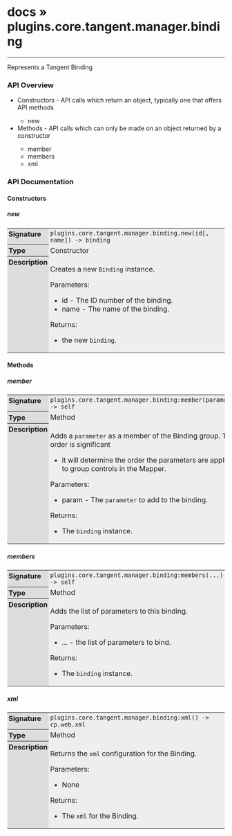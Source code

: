 # [docs](index.md) » plugins.core.tangent.manager.binding
---

Represents a Tangent Binding

<style type="text/css">
	a { text-decoration: none; }
	a:hover { text-decoration: underline; }
	th { background-color: #DDDDDD; vertical-align: top; padding: 3px; }
	td { width: 100%; background-color: #EEEEEE; vertical-align: top; padding: 3px; }
	table { width: 100% ; border: 1px solid #0; text-align: left; }
	section > table table td { width: 0; }
</style>
<link rel="stylesheet" href="../../css/docs.css" type="text/css" media="screen" />
<h3>API Overview</h3>
<ul>
<li>Constructors - API calls which return an object, typically one that offers API methods</li>
  <ul>
	<li><a href="#new">new</a></li>
  </ul>
<li>Methods - API calls which can only be made on an object returned by a constructor</li>
  <ul>
	<li><a href="#member">member</a></li>
	<li><a href="#members">members</a></li>
	<li><a href="#xml">xml</a></li>
  </ul>
</ul>
<h3>API Documentation</h3>
<h4 class="documentation-section">Constructors</h4>
  <section id="new">
	<h5><a href="#new">new</a></h5>
	<table>
	  <tr>
		<th>Signature</th>
		<td><code>plugins.core.tangent.manager.binding.new(id[, name]) -&gt; binding</code></td>
	  </tr>
	  <tr>
		<th>Type</th>
		<td>Constructor</td>
	  </tr>
	  <tr>
		<th>Description</th>
		<td><p>Creates a new <code>Binding</code> instance.</p>
<p>Parameters:</p>
<ul>
<li>id        - The ID number of the binding.</li>
<li>name      - The name of the binding.</li>
</ul>
<p>Returns:</p>
<ul>
<li>the new <code>binding</code>.</li>
</ul>
</td>
	  </tr>
	</table>
  </section>
<h4 class="documentation-section">Methods</h4>
  <section id="member">
	<h5><a href="#member">member</a></h5>
	<table>
	  <tr>
		<th>Signature</th>
		<td><code>plugins.core.tangent.manager.binding:member(parameter) -&gt; self</code></td>
	  </tr>
	  <tr>
		<th>Type</th>
		<td>Method</td>
	  </tr>
	  <tr>
		<th>Description</th>
		<td><p>Adds a <code>parameter</code> as a member of the Binding group. The order is significant</p>
<ul>
<li>it will determine the order the parameters are applied to group controls in the Mapper.</li>
</ul>
<p>Parameters:</p>
<ul>
<li>param     - The <code>parameter</code> to add to the binding.</li>
</ul>
<p>Returns:</p>
<ul>
<li>The <code>binding</code> instance.</li>
</ul>
</td>
	  </tr>
	</table>
  </section>
  <section id="members">
	<h5><a href="#members">members</a></h5>
	<table>
	  <tr>
		<th>Signature</th>
		<td><code>plugins.core.tangent.manager.binding:members(...) -&gt; self</code></td>
	  </tr>
	  <tr>
		<th>Type</th>
		<td>Method</td>
	  </tr>
	  <tr>
		<th>Description</th>
		<td><p>Adds the list of parameters to this binding.</p>
<p>Parameters:</p>
<ul>
<li>...   - the list of parameters to bind.</li>
</ul>
<p>Returns:</p>
<ul>
<li>The <code>binding</code> instance.</li>
</ul>
</td>
	  </tr>
	</table>
  </section>
  <section id="xml">
	<h5><a href="#xml">xml</a></h5>
	<table>
	  <tr>
		<th>Signature</th>
		<td><code>plugins.core.tangent.manager.binding:xml() -&gt; cp.web.xml</code></td>
	  </tr>
	  <tr>
		<th>Type</th>
		<td>Method</td>
	  </tr>
	  <tr>
		<th>Description</th>
		<td><p>Returns the <code>xml</code> configuration for the Binding.</p>
<p>Parameters:</p>
<ul>
<li>None</li>
</ul>
<p>Returns:</p>
<ul>
<li>The <code>xml</code> for the Binding.</li>
</ul>
</td>
	  </tr>
	</table>
  </section>
